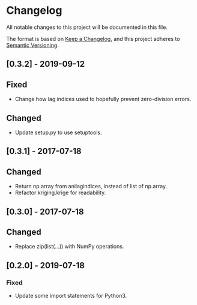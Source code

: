 # Changelog
All notable changes to this project will be documented in this file.

The format is based on [Keep a Changelog](https://keepachangelog.com/en/1.0.0/),
and this project adheres to [Semantic Versioning](https://semver.org/spec/v2.0.0.html).

## [0.3.2] - 2019-09-12
## Fixed
- Change how lag indices used to hopefully prevent zero-division errors.
## Changed
- Update setup.py to use setuptools.

## [0.3.1] - 2017-07-18
## Changed
- Return np.array from anilagindices, instead of list of np.array.
- Refactor kriging.krige for readability.

## [0.3.0] - 2017-07-18
## Changed
- Replace zip(list(...)) with NumPy operations.

## [0.2.0] - 2019-07-18
### Fixed
- Update some import statements for Python3.
